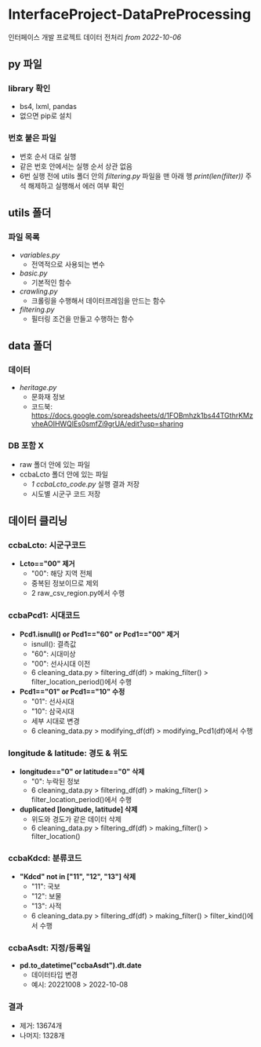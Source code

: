 # InterfaceProject-DataPreProcessing
인터페이스 개발 프로젝트 데이터 전처리 _from 2022-10-06_

## py 파일
### library 확인
- bs4, lxml, pandas
- 없으면 pip로 설치

### 번호 붙은 파일
- 번호 순서 대로 실행
- 같은 번호 안에서는 실행 순서 상관 없음
- 6번 실행 전에 utils 폴더 안의 _filtering.py_ 파일을 맨 아래 행 _print(len(filter))_ 주석 해제하고 실행해서 에러 여부 확인


## utils 폴더
### 파일 목록
- _variables.py_
  - 전역적으로 사용되는 변수
- _basic.py_
  - 기본적인 함수
- _crawling.py_
  - 크롤링을 수행해서 데이터프레임을 만드는 함수
- _filtering.py_
  - 필터링 조건을 만들고 수행하는 함수


## data 폴더
### 데이터
- _heritage.py_
  - 문화재 정보
  - 코드북: https://docs.google.com/spreadsheets/d/1FOBmhzk1bs44TGthrKMzvheAOIHWQlEs0smfZi9grUA/edit?usp=sharing

### DB 포함 X
- raw 폴더 안에 있는 파일
- ccbaLcto 폴더 안에 있는 파일
  - _1 ccbaLcto_code.py_ 실행 결과 저장
  - 시도별 시군구 코드 저장


## 데이터 클리닝
### ccbaLcto: 시군구코드
- __Lcto=="00" 제거__
  - "00": 해당 지역 전체 
  - 중복된 정보이므로 제외
  - 2 raw_csv_region.py에서 수행

### ccbaPcd1: 시대코드
- __Pcd1.isnull() or Pcd1=="60" or Pcd1=="00" 제거__
  - isnull(): 결측값
  - "60": 시대미상
  - "00": 선사시대 이전
  - 6 cleaning_data.py > filtering_df(df) > making_filter() > filter_location_period()에서 수행
- __Pcd1=="01" or Pcd1=="10" 수정__
  - "01": 선사시대
  - "10": 삼국시대
  - 세부 시대로 변경
  - 6 cleaning_data.py > modifying_df(df) > modifying_Pcd1(df)에서 수행

### longitude & latitude: 경도 & 위도
- __longitude=="0" or latitude=="0" 삭제__
  - "0": 누락된 정보
  - 6 cleaning_data.py > filtering_df(df) > making_filter() > filter_location_period()에서 수행
- __duplicated [longitude, latitude] 삭제__
  - 위도와 경도가 같은 데이터 삭제
  - 6 cleaning_data.py > filtering_df(df) > making_filter() > filter_location()

### ccbaKdcd: 분류코드
- __"Kdcd" not in ["11", "12", "13"] 삭제__
  - "11": 국보
  - "12": 보물
  - "13": 사적
  -  6 cleaning_data.py > filtering_df(df) > making_filter() > filter_kind()에서 수행

### ccbaAsdt: 지정/등록일
- __pd.to_datetime("ccbaAsdt").dt.date__
  - 데이터타입 변경
  - 예시: 20221008 > 2022-10-08

### 결과
- 제거: 13674개
- 나머지: 1328개